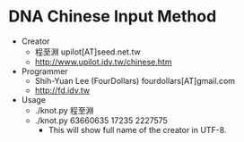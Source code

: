 # DNA Chinese Input Method

* Creator
    * 程至淵 upilot[AT]seed.net.tw
    * <http://www.upilot.idv.tw/chinese.htm>
* Programmer
    * Shih-Yuan Lee (FourDollars) fourdollars[AT]gmail.com
    * <http://fd.idv.tw>
* Usage
    * ./knot.py 程至淵
    * ./knot.py 63660635 17235 2227575
        - This will show full name of the creator in UTF-8.
